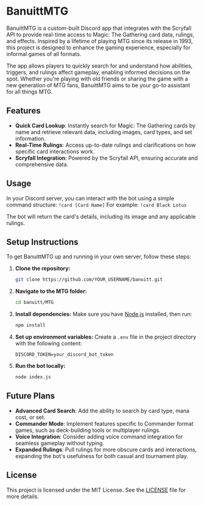 # BanuittMTG
BanuittMTG is a custom-built Discord app that integrates with the Scryfall API to provide real-time access to Magic: The Gathering card data, rulings, and effects. Inspired by a lifetime of playing MTG since its release in 1993, this project is designed to enhance the gaming experience, especially for informal games of all formats.

The app allows players to quickly search for and understand how abilities, triggers, and rulings affect gameplay, enabling informed decisions on the spot. Whether you're playing with old friends or sharing the game with a new generation of MTG fans, BanuittMTG aims to be your go-to assistant for all things MTG.

## Features
- **Quick Card Lookup**: Instantly search for Magic: The Gathering cards by name and retrieve relevant data, including images, card types, and set information.
- **Real-Time Rulings**: Access up-to-date rulings and clarifications on how specific card interactions work.
- **Scryfall Integration**: Powered by the Scryfall API, ensuring accurate and comprehensive data.

## Usage
In your Discord server, you can interact with the bot using a simple command structure:
`!card [Card Name]`
For example:
`!card Black Lotus`

The bot will return the card's details, including its image and any applicable rulings.

## Setup Instructions
To get BanuittMTG up and running in your own server, follow these steps:

1. **Clone the repository:**
   ```bash
   git clone https://github.com/YOUR_USERNAME/banuitt.git

2. **Navigate to the MTG folder:**
   ```bash
   cd banuitt/MTG

3. **Install dependencies:**
   Make sure you have [Node.js](https://nodejs.org/) installed, then run:
   ```bash
   npm install

4. **Set up environment variables:**
   Create a `.env` file in the project directory with the following content:
   ```plaintext
   DISCORD_TOKEN=your_discord_bot_token

5. **Run the bot locally:**

   ```bash
   node index.js

## Future Plans
- **Advanced Card Search**: Add the ability to search by card type, mana cost, or set.
- **Commander Mode**: Implement features specific to Commander format games, such as deck-building tools or multiplayer rulings.
- **Voice Integration**: Consider adding voice command integration for seamless gameplay without typing.
- **Expanded Rulings**: Pull rulings for more obscure cards and interactions, expanding the bot's usefulness for both casual and tournament play.

## License
This project is licensed under the MIT License. See the [LICENSE](LICENSE) file for more details.
